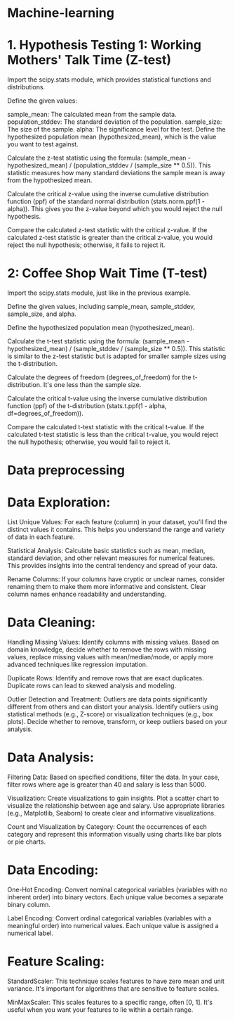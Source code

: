 # Machine-learning
# 1. Hypothesis Testing 1: Working Mothers' Talk Time (Z-test)
Import the scipy.stats module, which provides statistical functions and distributions.

Define the given values:

sample_mean: The calculated mean from the sample data.
population_stddev: The standard deviation of the population.
sample_size: The size of the sample.
alpha: The significance level for the test.
Define the hypothesized population mean (hypothesized_mean), which is the value you want to test against.

Calculate the z-test statistic using the formula: (sample_mean - hypothesized_mean) / (population_stddev / (sample_size ** 0.5)). This statistic measures how many standard deviations the sample mean is away from the hypothesized mean.

Calculate the critical z-value using the inverse cumulative distribution function (ppf) of the standard normal distribution (stats.norm.ppf(1 - alpha)). This gives you the z-value beyond which you would reject the null hypothesis.

Compare the calculated z-test statistic with the critical z-value. If the calculated z-test statistic is greater than the critical z-value, you would reject the null hypothesis; otherwise, it fails to reject it.

# 2: Coffee Shop Wait Time (T-test)
Import the scipy.stats module, just like in the previous example.

Define the given values, including sample_mean, sample_stddev, sample_size, and alpha.

Define the hypothesized population mean (hypothesized_mean).

Calculate the t-test statistic using the formula: (sample_mean - hypothesized_mean) / (sample_stddev / (sample_size ** 0.5)). This statistic is similar to the z-test statistic but is adapted for smaller sample sizes using the t-distribution.

Calculate the degrees of freedom (degrees_of_freedom) for the t-distribution. It's one less than the sample size.

Calculate the critical t-value using the inverse cumulative distribution function (ppf) of the t-distribution (stats.t.ppf(1 - alpha, df=degrees_of_freedom)).

Compare the calculated t-test statistic with the critical t-value. If the calculated t-test statistic is less than the critical t-value, you would reject the null hypothesis; otherwise, you would fail to reject it.



# Data preprocessing
# Data Exploration:

List Unique Values: For each feature (column) in your dataset, you'll find the distinct values it contains. This helps you understand the range and variety of data in each feature.

Statistical Analysis: Calculate basic statistics such as mean, median, standard deviation, and other relevant measures for numerical features. This provides insights into the central tendency and spread of your data.

Rename Columns: If your columns have cryptic or unclear names, consider renaming them to make them more informative and consistent. Clear column names enhance readability and understanding.

# Data Cleaning:

Handling Missing Values: Identify columns with missing values. Based on domain knowledge, decide whether to remove the rows with missing values, replace missing values with mean/median/mode, or apply more advanced techniques like regression imputation.

Duplicate Rows: Identify and remove rows that are exact duplicates. Duplicate rows can lead to skewed analysis and modeling.

Outlier Detection and Treatment: Outliers are data points significantly different from others and can distort your analysis. Identify outliers using statistical methods (e.g., Z-score) or visualization techniques (e.g., box plots). Decide whether to remove, transform, or keep outliers based on your analysis.

# Data Analysis:

Filtering Data: Based on specified conditions, filter the data. In your case, filter rows where age is greater than 40 and salary is less than 5000.

Visualization: Create visualizations to gain insights. Plot a scatter chart to visualize the relationship between age and salary. Use appropriate libraries (e.g., Matplotlib, Seaborn) to create clear and informative visualizations.

Count and Visualization by Category: Count the occurrences of each category and represent this information visually using charts like bar plots or pie charts.

# Data Encoding:

One-Hot Encoding: Convert nominal categorical variables (variables with no inherent order) into binary vectors. Each unique value becomes a separate binary column.

Label Encoding: Convert ordinal categorical variables (variables with a meaningful order) into numerical values. Each unique value is assigned a numerical label.

# Feature Scaling:

StandardScaler: This technique scales features to have zero mean and unit variance. It's important for algorithms that are sensitive to feature scales.

MinMaxScaler: This scales features to a specific range, often [0, 1]. It's useful when you want your features to lie within a certain range.
